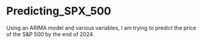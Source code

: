 # Predicting_SPX_500

Using an ARIMA model and various variables, I am trying to predict the price of the S&P 500 by the end of 2024.
